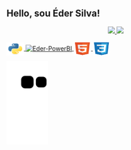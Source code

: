 ## Hello, sou Éder Silva!

<div align="center">
  <a href="https://github.com/edertsilva">
  <img height="180em" src="https://github-readme-stats.vercel.app/api?username=edertsilva&show_icons=true&theme=dracula&include_all_commits=true&count_private=true"/>
  <img height="180em" src="https://github-readme-stats.vercel.app/api/top-langs/?username=edertsilva&layout=compact&langs_count=7&theme=dracula"/>
</div>

<div style="display: inline_block"><br>
  <img align="center" alt="Eder-Python" height="30" width="40" src="https://raw.githubusercontent.com/devicons/devicon/master/icons/python/python-original.svg">
  <img align="center" alt="Eder-PowerBI" height="30" width="40" src="https://camo.githubusercontent.com/789fd46fec2b9cf8948db9cd20eab9ff355d26752235f299c62ef2a79b967e9a/68747470733a2f2f75706c6f61642e77696b696d656469612e6f72672f77696b6970656469612f636f6d6d6f6e732f632f63662f4e65775f506f7765725f42495f4c6f676f2e737667">
  <img align="center" alt="Rafa-HTML" height="30" width="40" src="https://raw.githubusercontent.com/devicons/devicon/master/icons/html5/html5-original.svg">
  <img align="center" alt="Rafa-CSS" height="30" width="40" src="https://raw.githubusercontent.com/devicons/devicon/master/icons/css3/css3-original.svg">
 
 ![Snake animation](https://github.com/edertsilva/edertsilva/blob/output/github-contribution-grid-snake.svg)
 
</div>
